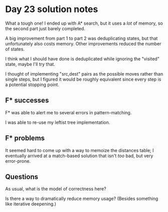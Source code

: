 # Day 23 solution notes

What a tough one!  I ended up with A* search, but it uses a *lot* of memory,
so the second part just barely completed.

A big improvement from part 1 to part 2 was deduplicating states, but that
unfortunately also costs memory.  Other improvements reduced the number
of states.

I think what I should have done is deduplicated while ignoring the
"visited" state, maybe I'll try that.

I thought of implementing "src,dest" pairs as the possible moves rather
than single steps, but I figured it would be roughly equivalent since
every step is a potential stopping point.

## F* successes

F* was able to alert me to several errors in pattern-matching.

I was able to re-use my leftist tree implementation.

## F* problems

It seemed hard to come up with a way to memoize the distances table;
I eventually arrived at a match-based solution that isn't *too* bad,
but very error-prone.

## Questions

As usual, what is the model of correctness here?

Is there a way to dramatically reduce memory usage?  (Besides something
like iterative deepening.)
